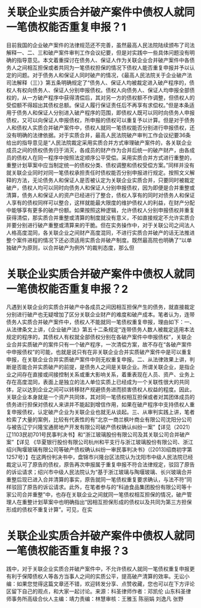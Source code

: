 # 关联企业实质合并破产案件中债权人就同一笔债权能否重复申报？1

目前我国的企业破产案件的法律规范还不完善，虽然最高人民法院陆续颁布了司法解释一、二、三和破产案件审判工作会议纪要，但是对实践中一些具体问题没有明确的指导意见。本文着重探讨在债务人、保证人作为关联企业合并破产案件中各债务人之间相互担保或者共同为一笔债权担保的情况下债权人能否重复申报并予以认定的问题。对于债务人和保证人同时破产的情况，《最高人民法院关于企业破产法司法解释（三）》第五条明确规定了“债务人、保证人均被裁定进入破产程序的，债权人有权向债务人、保证人分别申报债权。债权人向债务人、保证人均申报全部债权的，从一方破产程序中获得清偿后，其对另一方的债权额不作调整，但债权人的受偿额不得超出其债权总额。保证人履行保证责任后不再享有求偿权。”但是本条适用于债务人和保证人分别进入破产程序的范围，即债权人既可以同时向债务人申报债权，又可以向保证人申报债权，所申报的债权可以重复予以计算。但是对于债务人和债权人实质合并破产案件中，债权人就同一笔债权能否分别进行申报债权，还没有明确的法律依据。对于实质合并，最高人民法院破产审判工作会议纪要36条给出的指导意见是“人民法院裁定采用实质合并方式审理破产案件的，各关联企业成员之间的债权债务归于消灭，各成员的财产作为合并后统一的破产财产，由各成员的债权人在同一程序中按照法定顺序公平受偿。采用实质合并方式进行重整的，重整计划草案中应当制定统一的债权分类、债权调整和债权受偿方案。”同样并没有就关联企业同时对同一笔债权承担责任时债权能否分别申报进行规定。按照文义解释的方法，无论债务人和保证人是否被认定为关联企业实质合并，只要同时被裁定破产，债权人均可以同时向债务人和保证人分别申报债权，因为即便是合并重整或清算，债务人和保证人的资产已经进行了整合，债权人享有的同时对债务人和保证人享有的债权同样可以整合，这样就能最大限度的维护债权人的利益，在财产分配中能够享有更多的破产份额。如果按照这种逻辑，允许债权人分别申报债权并重复获得清偿，那实质合并重整或清算的制度就没有意义，不如直接规定不允许实质合并要分别进行破产重整或清算来的干脆。但在实务操作中，对于关联公司之间法人人格高度混同，各关联企业之间财产高度混同，不进行实质合并破产的话无法推进整个案件进程的情况下还必须适用实质合并破产制度。既然最高院也明确了“以单独破产为原则，以合并破产为例外”的裁判态度，那么但

# 关联企业实质合并破产案件中债权人就同一笔债权能否重复申报？2

凡遇到关联企业的实质合并破产中各成员之间因相互担保产生的债务，就直接裁定分别进行破产也无疑增加了区分关联企业财产的难度和破产成本。笔者认为，连带债务人实质合并破产案件中，债权人不能就同一笔债权重复申报，理由如下：一、从法律条文上讲，《企业破产法》第五十二条规定“连带债务人数人被裁定适用本法规定的程序的，其债权人有权就全部债权分别在各破产案件中申报债权”，关联企业合并实质破产的案件只有一个破产程序，一次清偿方案，故不存在“各破产案件中申报债权”的可能，也就是说只有在非关联企业合并实质破产案件中是可以重复申报，在关联企业合并实质破产案件中则无权重复申报。二、从法律效果上讲，判断是否能合并实质破产的前提，是债务人之间是关联企业。所谓关联企业，是指企业之间存在直接或间接控制关系或重大影响关系，着重表现在人员、资产、业务上存在高度混同，表面上是独立的法人单位实质上已经成为一个关联性很大的共同体，足以达到企业之间可以转移财产规避债务进而损害债权人权益的程度。因此，关联企业本身就是一个资产共同体，其对同一笔债权相互担保或者对其团体成员的债务进行担保对债权人来讲并不能起到增信作用，如果在破产程序中支持债权人重复申报债权，认定破产企业为关联企业也就无从谈起。三、从审判实践上讲，笔者检索了大量的案例，比较有代表性的有“北京一商兰枫叶商业有限公司沈阳分公司与被告辽宁兴隆宝通房地产开发有限公司破产债权确认纠纷一案”【详见（2021）辽1103民初701号民事判决书】和“浙江玻璃股份有限公司及其关联公司合并破产案”【详见 《华夏银行股份有限公司杭州和平支行与浙江玻璃股份有限公司、浙江绍兴陶堰玻璃有限公司等破产债权确认纠纷一审民事判决书》（[2013]绍商初字第1257号）】在这两份判决书中，盘锦市兴隆台区法院认为沈阳市中级人民法院已经裁定认可了原告的债权，原告再次申报属于重复申报不符合法律规定，驳回了原告的诉讼请求；绍兴市中级人民法院认为“基于浙江玻璃与陶堰玻璃、长兴玻璃合并重整后现已进入合并清算的事实，原告就同一笔债权重复要求确认，与法不符”同样驳回了原告的诉讼请求。此外，在笔者参与的“科迪食品集团股份有限公司等十家公司合并重整”中，也存在关联企业之间就同一笔债权相互担保的情况，破产管理人在重整计划草案中也明确指出“因相互担保形成的债权以及共同为第三方担保形成的债权不重复计算”。可见，在实

# 关联企业实质合并破产案件中债权人就同一笔债权能否重复申报？3

践中，对于关联企业实质合并破产案件中，不允许债权人就同一笔债权重复申报更有利于保障债权人等各方当事人之间的实质公平，提高破产清算的效率。无讼小编：如果您觉得这篇文章还不错，欢迎转发分享、点赞收藏，您也可以在下方评论区留下自己的观点，和大家一起讨论。来源：科圣律师作者：邓凯伦 山东科圣律师事务所高级合伙人主编：靖力责编：林慧审核：王雅玉 陈丽娟 刘逸凡 张野

